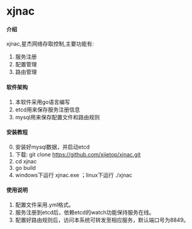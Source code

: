 # xjnac

#### 介绍
xjnac,星杰网络存取控制,主要功能有:
1. 服务注册
2. 配置管理
3. 路由管理

#### 软件架构
1. 本软件采用go语言编写
2. etcd用来保存服务注册信息
3. mysql用来保存配置文件和路由规则


#### 安装教程
0.  安装好mysql数据，并启动etcd
1.  下载: git clone https://github.com/xjietop/xjnac.git
2.  cd xjnac
3.  go build
4.  windows下运行 xjnac.exe ；linux下运行 ./xjnac

#### 使用说明

1.  配置文件采用.yml格式。
2.  服务注册到etcd后，依赖etcd的watch功能保持服务在线。
3.  配置好路由规则后，访问本系统可转发至相应服务，默认端口号为8849。


